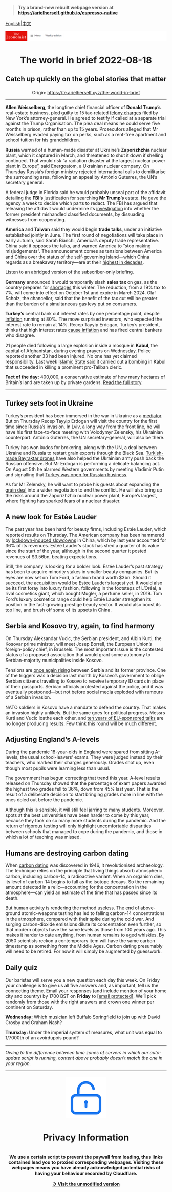 > **Try a brand-new rebuilt webpage version at https://arielherself.github.io/espresso-native**

[English](https://github.com/arielherself/espresso/blob/main/README.md)|[中文](https://github-com.translate.goog/arielherself/espresso/blob/main/README.md?_x_tr_sl=en&_x_tr_tl=zh-CN&_x_tr_hl=zh-CN&_x_tr_pto=wapp)



![The Economist](menubar.png)

# <p align="center">The world in brief 2022-08-18</p>

## <p align="center">Catch up quickly on the global stories that matter</p>

<p align="center">Origin: <a href="https://te.arielherself.xyz/the-world-in-brief">https://te.arielherself.xyz/the-world-in-brief</a><hr>

<strong>Allen Weisselberg</strong>, the longtime chief financial officer of <strong>Donald Trump’s</strong> real-estate business, pled guilty to 15 tax-related [felony charges](https://te.arielherself.xyz/the-economist-explains/2021/05/19/what-are-the-legal-troubles-facing-donald-trump) filed by New York’s attorney-general. He agreed to testify if called at a separate trial against the Trump Organisation. The plea deal means he could serve five months in prison, rather than up to 15 years. Prosecutors alleged that Mr Weisselberg evaded paying tax on perks, such as a rent-free apartment and school tuition for his grandchildren.

<strong>Russia </strong>warned of a human-made disaster at Ukraine’s <strong>Zaporizhzhia </strong>nuclear plant, which it captured in March, and threatened to shut it down if shelling continued. That would risk “a radiation disaster at the largest nuclear power plant in Europe”, said Energoatom, a Ukrainian nuclear company. On Thursday Russia’s foreign ministry rejected international calls to demilitarise the surrounding area, following an appeal by António Guterres, the UN’s secretary general.

A federal judge in Florida said he would probably unseal part of the affidavit detailing the <strong>FBI’s</strong> justification for searching <strong>Mr Trump’s</strong> estate. He gave the agency a week to decide which parts to redact. The FBI has argued that releasing the affidavit would undermine its [investigation](https://te.arielherself.xyz/united-states/2022/08/17/merrick-garland-is-not-naive-about-political-violence) into whether the former president mishandled classified documents, by dissuading witnesses from cooperating.

<strong>America</strong> and <strong>Taiwan</strong> said they would begin <strong>trade talks</strong>, under an initiative established jointly in June. The first round of negotiations will take place in early autumn, said Sarah Bianchi, America’s deputy trade representative. China said it opposes the talks, and warned America to “stop making misjudgements”. The announcement comes as tensions between America and China over the status of the self-governing island—which China regards as a breakaway territory—are at their [highest in decades](https://te.arielherself.xyz/china/2022/08/11/how-the-crisis-over-taiwan-will-change-us-china-relations).

Listen to an abridged version of the subscriber-only briefing.

<strong>Germany</strong> announced it would temporarily slash <strong>sales tax </strong>on gas, as the country prepares for [shortages](https://te.arielherself.xyz/europe/2022/07/11/europe-is-preparing-for-russian-gas-to-be-cut-off-this-winter) this winter. The reduction, from a 19% tax to 7%, will come into effect on October 1st and expire in March 2024. Olaf Scholz, the chancellor, said that the benefit of the tax cut will be greater than the burden of a simultaneous gas levy put on consumers.

<strong>Turkey’s</strong> central bank cut interest rates by one percentage point, despite [inflation](https://te.arielherself.xyz/europe/2022/07/14/turkey-grapples-with-triple-digit-inflation) running at 80%. The move surprised investors, who expected the interest rate to remain at 14%. Recep Tayyip Erdogan, Turkey’s president, thinks that high interest rates [cause inflation](https://te.arielherself.xyz/the-economist-explains/2022/01/27/is-recep-tayyip-erdogans-monetary-policy-as-mad-as-it-seems) and has fired central bankers who disagree.

21 people died following a large explosion inside a mosque in <strong>Kabul</strong>, the capital of Afghanistan, during evening prayers on Wednesday. Police reported another 33 had been injured. No one has yet claimed responsibility. Last week [Islamic State](https://te.arielherself.xyz/the-economist-explains/2021/08/27/what-is-the-islamic-state-khorasan-province) said it carried out a bombing in Kabul that succeeded in killing a prominent pro-Taliban cleric.

<strong>Fact of the day:</strong> 400,000, a conservative estimate of how many hectares of Britain’s land are taken up by private gardens. [Read the full story](https://te.arielherself.xyz/1843/2022/08/16/the-going-gets-turf-do-lawns-have-a-future-in-the-age-of-drought).

----------

## Turkey sets foot in Ukraine

Turkey’s president has been immersed in the war in Ukraine as a [mediator](https://te.arielherself.xyz/europe/2022/08/01/the-first-grain-ship-leaves-odessa-under-a-un-brokered-deal). But on Thursday Recep Tayyip Erdogan will visit the country for the first time since Russia’s invasion. In Lviv, a long way from the front line, he will have his first face-to-face meeting with Volodymyr Zelensky, his Ukrainian counterpart. António Guterres, the UN secretary-general, will also be there.

Turkey has won kudos for brokering, along with the UN, a deal between Ukraine and Russia to restart grain exports through the Black Sea. [Turkish-made Bayraktar drones](https://te.arielherself.xyz/europe/2022/02/12/turkey-is-the-arms-industrys-new-upstart) have also helped the Ukrainian army push back the Russian offensive. But Mr Erdogan is performing a delicate balancing act. On August 5th he alarmed Western governments by meeting Vladimir Putin and signalling that [Turkey was open for Russian business](https://te.arielherself.xyz/europe/2022/02/24/turkeys-rapprochement-with-russia-may-not-survive-the-war-in-ukraine).

As for Mr Zelensky, he will want to probe his guests about expanding the [grain deal](https://te.arielherself.xyz/europe/2022/08/01/the-first-grain-ship-leaves-odessa-under-a-un-brokered-deal) into a wider negotiation to end the conflict. He will also bring up the risks around the Zaporizhzhia nuclear power plant, Europe’s largest, where fighting has sparked fears of a nuclear disaster.

## A new look for Estée Lauder

The past year has been hard for beauty firms, including Estée Lauder, which reported results on Thursday. The American company has been hammered by [lockdown-induced slowdowns](https://te.arielherself.xyz/business/2021/06/19/hit-by-covid-19-italian-makeup-makers-are-looking-pretty-again) in China, which by last year accounted for 36% of its revenues. Estée Lauder’s stock has shed a quarter of its value since the start of the year, although in the second quarter it posted revenues of $3.56bn, beating expectations.

Still, the company is looking for a bolder look. Estée Lauder’s past strategy has been to acquire minority stakes in smaller beauty companies. But its eyes are now set on Tom Ford, a fashion brand worth $3bn. Should it succeed, the acquisition would be Estée Lauder’s largest yet. It would also be its first foray into luxury fashion, following in the footsteps of L’Oréal, a rival cosmetics giant, which bought Mugler, a perfume seller, in 2019. Tom Ford’s luxury cosmetics range could help Estée Lauder strengthen its position in the fast-growing prestige beauty sector. It would also boost its top line, and brush off some of its upsets in China.

## Serbia and Kosovo try, again, to find harmony

On Thursday Aleksandar Vucic, the Serbian president, and Albin Kurti, the Kosovar prime minister, will meet Josep Borrell, the European Union’s foreign-policy chief, in Brussels. The most important issue is the contested status of a proposed association that would grant some autonomy to Serbian-majority municipalities inside Kosovo.

Tensions are [once again rising](https://te.arielherself.xyz/by-invitation/2022/03/14/the-president-of-kosovo-warns-against-the-appeasement-of-autocrats) between Serbia and its former province. One of the triggers was a decision last month by Kosovo’s government to oblige Serbian citizens travelling to Kosovo to receive temporary ID cards in place of their passports. Serbian officials protested against the policy, and it was eventually postponed—but not before social media exploded with rumours of a Serbian invasion. 

NATO soldiers in Kosovo have a mandate to defend the country. That makes an invasion highly unlikely. But the same goes for political progress. Messrs Kurti and Vucic loathe each other, and [ten years of EU-sponsored talks](https://te.arielherself.xyz/europe/2018/02/15/a-decade-since-independence-kosovo-is-still-violent) are no longer producing results. Few think this round will be much different.

## Adjusting England’s A-levels

During the pandemic 18-year-olds in England were spared from sitting A-levels, the usual school-leavers’ exams. They were judged instead by their teachers, who marked their charges generously. Grades shot up, even though most pupils were learning less than usual. 

The government has begun correcting that trend this year. A-level results released on Thursday showed that the percentage of exam papers awarded the highest two grades fell to 36%, down from 45% last year. That is the result of a deliberate decision to start bringing grades more in line with the ones doled out before the pandemic.

Although this is sensible, it will still feel jarring to many students. Moreover, spots at the best universities have been harder to come by this year, because they took on so many more students during the pandemic. And the return of rigorous testing will only highlight uncomfortable disparities between schools that managed to cope during the pandemic, and those in which a lot of teaching was missed.

## Humans are destroying carbon dating

When [carbon dating](https://te.arielherself.xyz/graphic-detail/2022/08/12/surging-fossil-fuel-emissions-are-ruining-carbon-dating) was discovered in 1946, it revolutionised archaeology. The technique relies on the principle that living things absorb atmospheric carbon, including carbon-14, a radioactive variant. When an organism dies, its level of carbon-14 begins to fall as the isotope decays. So the remaining amount detected in a relic—accounting for the concentration in the atmosphere—can yield an estimate of the time that has passed since its death. 

But human activity is rendering the method useless. The end of above-ground atomic-weapons testing has led to falling carbon-14 concentrations in the atmosphere, compared with their spike during the cold war. And surging carbon-dioxide emissions dilute its concentration even further, so that modern objects have the same levels as those from 100 years ago. This makes it harder to date anything, from human remains to aged whiskies. By 2050 scientists reckon a contemporary item will have the same carbon timestamp as something from the Middle Ages. Carbon dating presumably will need to be retired. For now it will simply be augmented by guesswork.

## Daily quiz

Our baristas will serve you a new question each day this week. On Friday your challenge is to give us all five answers and, as important, tell us the connecting theme. Email your responses (and include mention of your home city and country) by 1700 BST on <strong>Friday</strong> to [<span class="__cf_email__" data-cfemail="1647637f6c53656664736565795673757978797b7f65623875797b">[email&#160;protected]</span>](https://mail.google.com/mail/?view=cm&amp;fs=1&amp;tf=1&amp;to=QuizEspresso@te.arielherself.xyz). We’ll pick randomly from those with the right answers and crown one winner per continent on Saturday.

<strong>Wednesday: </strong>Which musician left Buffalo Springfield to join up with David Crosby and Graham Nash?

<strong>Thursday: </strong> Under the imperial system of measures, what unit was equal to 1/7000th of an avoirdupois pound? 

----------

*Owing to the difference between time zones of servers in which our auto-update script is running, content above probably doesn't match the one in your region.*

|<br><div align="center"><img src="unlock.png" /><h1>Privacy Information</h1></div></br>We use a certain script to prevent the paywall from loading, thus links contained lead you to proxied corresponding webpages. Visiting these webpages means you have already acknowledged potential risks of having your behaviour recorded by Cloudflare.<br><br>[&#x21BA; Visit the unmodified version](README.raw.md)<br><br>|
|-----|
